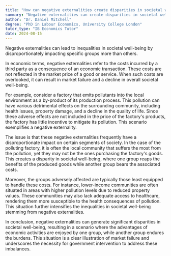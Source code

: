 ```yaml
---
title: "How can negative externalities create disparities in societal well-being?"
summary: "Negative externalities can create disparities in societal well-being by disproportionately affecting certain groups more than others."
author: "Dr. Daniel Mitchell"
degree: "PhD in Labour Economics, University College London"
tutor_type: "IB Economics Tutor"
date: 2024-08-15
---
```


Negative externalities can lead to inequalities in societal well-being by disproportionately impacting specific groups more than others.

In economic terms, negative externalities refer to the costs incurred by a third party as a consequence of an economic transaction. These costs are not reflected in the market price of a good or service. When such costs are overlooked, it can result in market failure and a decline in overall societal well-being.

For example, consider a factory that emits pollutants into the local environment as a by-product of its production process. This pollution can have various detrimental effects on the surrounding community, including health issues, property damage, and a decline in the quality of life. Since these adverse effects are not included in the price of the factory's products, the factory has little incentive to mitigate its pollution. This scenario exemplifies a negative externality.

The issue is that these negative externalities frequently have a disproportionate impact on certain segments of society. In the case of the polluting factory, it is often the local community that suffers the most from the pollution, yet they may not be the ones purchasing the factory's goods. This creates a disparity in societal well-being, where one group reaps the benefits of the produced goods while another group bears the associated costs.

Moreover, the groups adversely affected are typically those least equipped to handle these costs. For instance, lower-income communities are often situated in areas with higher pollution levels due to reduced property values. These communities may also lack adequate access to healthcare, rendering them more susceptible to the health consequences of pollution. This situation further intensifies the inequalities in societal well-being stemming from negative externalities.

In conclusion, negative externalities can generate significant disparities in societal well-being, resulting in a scenario where the advantages of economic activities are enjoyed by one group, while another group endures the burdens. This situation is a clear illustration of market failure and underscores the necessity for government intervention to address these imbalances.
    